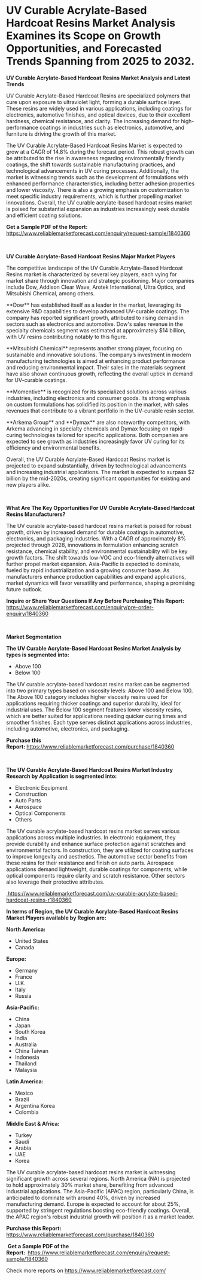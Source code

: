 <p><h1>UV Curable Acrylate-Based Hardcoat Resins Market Analysis Examines its Scope on Growth Opportunities, and Forecasted Trends Spanning from 2025 to 2032.</h1></p><p><strong>UV Curable Acrylate-Based Hardcoat Resins Market Analysis and Latest Trends</strong></p>
<p><p>UV Curable Acrylate-Based Hardcoat Resins are specialized polymers that cure upon exposure to ultraviolet light, forming a durable surface layer. These resins are widely used in various applications, including coatings for electronics, automotive finishes, and optical devices, due to their excellent hardness, chemical resistance, and clarity. The increasing demand for high-performance coatings in industries such as electronics, automotive, and furniture is driving the growth of this market.</p><p>The UV Curable Acrylate-Based Hardcoat Resins Market is expected to grow at a CAGR of 14.8% during the forecast period. This robust growth can be attributed to the rise in awareness regarding environmentally friendly coatings, the shift towards sustainable manufacturing practices, and technological advancements in UV curing processes. Additionally, the market is witnessing trends such as the development of formulations with enhanced performance characteristics, including better adhesion properties and lower viscosity. There is also a growing emphasis on customization to meet specific industry requirements, which is further propelling market innovations. Overall, the UV curable acrylate-based hardcoat resins market is poised for substantial expansion as industries increasingly seek durable and efficient coating solutions.</p></p>
<p><strong>Get a Sample PDF of the Report:&nbsp;</strong> <a href="https://www.reliablemarketforecast.com/enquiry/request-sample/1840360?utm_campaign=2222&utm_medium=2&utm_source=Github&utm_content=ia&utm_term=03022025&utm_id=uv-curable-acrylate-based-hardcoat-resins">https://www.reliablemarketforecast.com/enquiry/request-sample/1840360</a></p>
<p>&nbsp;</p>
<p><strong>UV Curable Acrylate-Based Hardcoat Resins Major Market Players</strong></p>
<p><p>The competitive landscape of the UV Curable Acrylate-Based Hardcoat Resins market is characterized by several key players, each vying for market share through innovation and strategic positioning. Major companies include Dow, Addison Clear Wave, Arotek International, Ultra Optics, and Mitsubishi Chemical, among others.</p><p>**Dow** has established itself as a leader in the market, leveraging its extensive R&D capabilities to develop advanced UV-curable coatings. The company has reported significant growth, attributed to rising demand in sectors such as electronics and automotive. Dow's sales revenue in the specialty chemicals segment was estimated at approximately $14 billion, with UV resins contributing notably to this figure.</p><p>**Mitsubishi Chemical** represents another strong player, focusing on sustainable and innovative solutions. The company’s investment in modern manufacturing technologies is aimed at enhancing product performance and reducing environmental impact. Their sales in the materials segment have also shown continuous growth, reflecting the overall uptick in demand for UV-curable coatings.</p><p>**Momentive** is recognized for its specialized solutions across various industries, including electronics and consumer goods. Its strong emphasis on custom formulations has solidified its position in the market, with sales revenues that contribute to a vibrant portfolio in the UV-curable resin sector.</p><p>**Arkema Group** and **Dymax** are also noteworthy competitors, with Arkema advancing in specialty chemicals and Dymax focusing on rapid-curing technologies tailored for specific applications. Both companies are expected to see growth as industries increasingly favor UV curing for its efficiency and environmental benefits.</p><p>Overall, the UV Curable Acrylate-Based Hardcoat Resins market is projected to expand substantially, driven by technological advancements and increasing industrial applications. The market is expected to surpass $2 billion by the mid-2020s, creating significant opportunities for existing and new players alike.</p></p>
<p>&nbsp;</p>
<p><strong>What Are The Key Opportunities For UV Curable Acrylate-Based Hardcoat Resins Manufacturers?</strong></p>
<p><p>The UV curable acrylate-based hardcoat resins market is poised for robust growth, driven by increased demand for durable coatings in automotive, electronics, and packaging industries. With a CAGR of approximately 8% projected through 2028, innovations in formulation enhancing scratch resistance, chemical stability, and environmental sustainability will be key growth factors. The shift towards low-VOC and eco-friendly alternatives will further propel market expansion. Asia-Pacific is expected to dominate, fueled by rapid industrialization and a growing consumer base. As manufacturers enhance production capabilities and expand applications, market dynamics will favor versatility and performance, shaping a promising future outlook.</p></p>
<p><strong>Inquire or Share Your Questions If Any Before Purchasing This Report:</strong> <a href="https://www.reliablemarketforecast.com/enquiry/pre-order-enquiry/1840360?utm_campaign=2222&utm_medium=2&utm_source=Github&utm_content=ia&utm_term=03022025&utm_id=uv-curable-acrylate-based-hardcoat-resins">https://www.reliablemarketforecast.com/enquiry/pre-order-enquiry/1840360</a></p>
<p>&nbsp;</p>
<p><strong>Market Segmentation</strong></p>
<p><strong>The UV Curable Acrylate-Based Hardcoat Resins Market Analysis by types is segmented into:</strong></p>
<p><ul><li>Above 100</li><li>Below 100</li></ul></p>
<p><p>The UV curable acrylate-based hardcoat resins market can be segmented into two primary types based on viscosity levels: Above 100 and Below 100. The Above 100 category includes higher viscosity resins used for applications requiring thicker coatings and superior durability, ideal for industrial uses. The Below 100 segment features lower viscosity resins, which are better suited for applications needing quicker curing times and smoother finishes. Each type serves distinct applications across industries, including automotive, electronics, and packaging.</p></p>
<p><strong>Purchase this Report:&nbsp;</strong><a href="https://www.reliablemarketforecast.com/purchase/1840360?utm_campaign=2222&utm_medium=2&utm_source=Github&utm_content=ia&utm_term=03022025&utm_id=uv-curable-acrylate-based-hardcoat-resins">https://www.reliablemarketforecast.com/purchase/1840360</a></p>
<p>&nbsp;</p>
<p><strong>The UV Curable Acrylate-Based Hardcoat Resins Market Industry Research by Application is segmented into:</strong></p>
<p><ul><li>Electronic Equipment</li><li>Construction</li><li>Auto Parts</li><li>Aerospace</li><li>Optical Components</li><li>Others</li></ul></p>
<p><p>The UV curable acrylate-based hardcoat resins market serves various applications across multiple industries. In electronic equipment, they provide durability and enhance surface protection against scratches and environmental factors. In construction, they are utilized for coating surfaces to improve longevity and aesthetics. The automotive sector benefits from these resins for their resistance and finish on auto parts. Aerospace applications demand lightweight, durable coatings for components, while optical components require clarity and scratch resistance. Other sectors also leverage their protective attributes.</p></p>
<p><a href="https://www.reliablemarketforecast.com/uv-curable-acrylate-based-hardcoat-resins-r1840360?utm_campaign=2222&utm_medium=2&utm_source=Github&utm_content=ia&utm_term=03022025&utm_id=uv-curable-acrylate-based-hardcoat-resins">&nbsp;https://www.reliablemarketforecast.com/uv-curable-acrylate-based-hardcoat-resins-r1840360</a></p>
<p><strong>In terms of Region, the UV Curable Acrylate-Based Hardcoat Resins Market Players available by Region are:</strong></p>
<p>
    <p> <strong> North America: </strong>
        <ul>
            <li>United States</li>
            <li>Canada</li>
        </ul>
        </p> 
    <p> <strong> Europe: </strong>
        <ul>
            <li>Germany</li>
            <li>France</li>
            <li>U.K.</li>
            <li>Italy</li>
            <li>Russia</li>
        </ul>
        </p> 
    <p> <strong> Asia-Pacific: </strong>
        <ul>
            <li>China</li>
            <li>Japan</li>
            <li>South Korea</li>
            <li>India</li>
            <li>Australia</li>
            <li>China Taiwan</li>
            <li>Indonesia</li>
            <li>Thailand</li>
            <li>Malaysia</li>
        </ul>
        </p> 
    <p> <strong> Latin America: </strong>
        <ul>
            <li>Mexico</li>
            <li>Brazil</li>
            <li>Argentina Korea</li>
            <li>Colombia</li>
        </ul>
        </p> 
    <p> <strong> Middle East & Africa: </strong>
        <ul>
            <li>Turkey</li>
            <li>Saudi</li>
            <li>Arabia</li>
            <li>UAE</li>
            <li>Korea</li>
        </ul>
    </p>
    </p>
<p><p>The UV curable acrylate-based hardcoat resins market is witnessing significant growth across several regions. North America (NA) is projected to hold approximately 30% market share, benefiting from advanced industrial applications. The Asia-Pacific (APAC) region, particularly China, is anticipated to dominate with around 40%, driven by increased manufacturing demand. Europe is expected to account for about 25%, supported by stringent regulations boosting eco-friendly coatings. Overall, the APAC region's robust industrial growth will position it as a market leader.</p></p>
<p><strong>Purchase this Report: </strong><a href="https://www.reliablemarketforecast.com/purchase/1840360?utm_campaign=2222&utm_medium=2&utm_source=Github&utm_content=ia&utm_term=03022025&utm_id=uv-curable-acrylate-based-hardcoat-resins">https://www.reliablemarketforecast.com/purchase/1840360</a></p>
<p>&nbsp;<strong>Get a Sample PDF of the Report:&nbsp;&nbsp;</strong><a href="https://www.reliablemarketforecast.com/enquiry/request-sample/1840360?utm_campaign=2222&utm_medium=2&utm_source=Github&utm_content=ia&utm_term=03022025&utm_id=uv-curable-acrylate-based-hardcoat-resins">https://www.reliablemarketforecast.com/enquiry/request-sample/1840360</a></p>
<p><strong></strong></p>
<p>Check more reports on <a href="https://www.reliablemarketforecast.com/?utm_campaign=2222&utm_medium=2&utm_source=Github&utm_content=ia&utm_term=03022025&utm_id=uv-curable-acrylate-based-hardcoat-resins">https://www.reliablemarketforecast.com/</a></p>